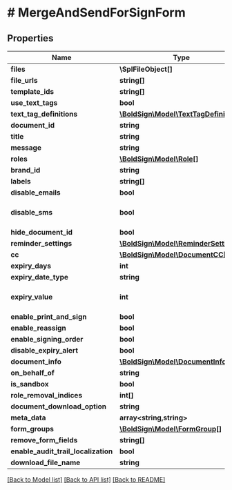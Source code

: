 # # MergeAndSendForSignForm

## Properties

Name | Type | Description | Notes
------------ | ------------- | ------------- | -------------
**files** | **\SplFileObject[]** |  | [optional]
**file_urls** | **string[]** |  | [optional]
**template_ids** | **string[]** |  | [optional]
**use_text_tags** | **bool** |  | [optional]
**text_tag_definitions** | [**\BoldSign\Model\TextTagDefinition[]**](TextTagDefinition.md) |  | [optional]
**document_id** | **string** |  | [optional]
**title** | **string** |  | [optional]
**message** | **string** |  | [optional]
**roles** | [**\BoldSign\Model\Role[]**](Role.md) |  | [optional]
**brand_id** | **string** |  | [optional]
**labels** | **string[]** |  | [optional]
**disable_emails** | **bool** |  | [optional]
**disable_sms** | **bool** |  | [optional] [default to false]
**hide_document_id** | **bool** |  | [optional]
**reminder_settings** | [**\BoldSign\Model\ReminderSettings**](ReminderSettings.md) |  | [optional]
**cc** | [**\BoldSign\Model\DocumentCC[]**](DocumentCC.md) |  | [optional]
**expiry_days** | **int** |  | [optional]
**expiry_date_type** | **string** |  | [optional]
**expiry_value** | **int** |  | [optional] [default to 60]
**enable_print_and_sign** | **bool** |  | [optional]
**enable_reassign** | **bool** |  | [optional]
**enable_signing_order** | **bool** |  | [optional]
**disable_expiry_alert** | **bool** |  | [optional]
**document_info** | [**\BoldSign\Model\DocumentInfo[]**](DocumentInfo.md) |  | [optional]
**on_behalf_of** | **string** |  | [optional]
**is_sandbox** | **bool** |  | [optional]
**role_removal_indices** | **int[]** |  | [optional]
**document_download_option** | **string** |  | [optional]
**meta_data** | **array<string,string>** |  | [optional]
**form_groups** | [**\BoldSign\Model\FormGroup[]**](FormGroup.md) |  | [optional]
**remove_form_fields** | **string[]** |  | [optional]
**enable_audit_trail_localization** | **bool** |  | [optional]
**download_file_name** | **string** |  | [optional]

[[Back to Model list]](../../README.md#models) [[Back to API list]](../../README.md#endpoints) [[Back to README]](../../README.md)
